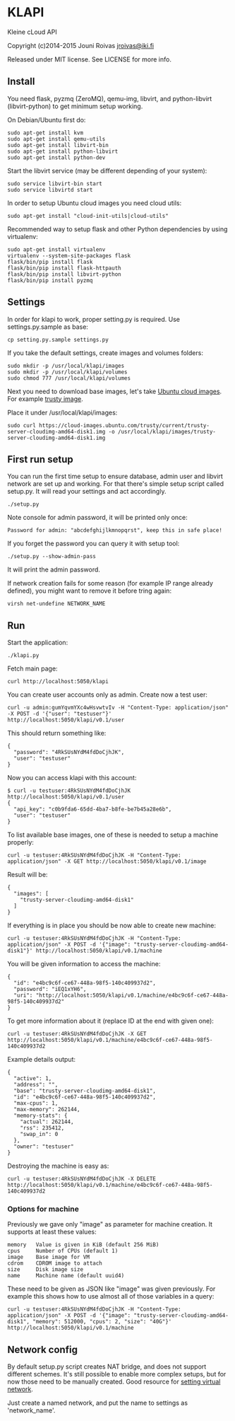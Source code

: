 # KLAPI

Kleine cLoud API

Copyright (c)2014-2015 Jouni Roivas <jroivas@iki.fi>

Released under MIT license. See LICENSE for more info.


## Install

You need flask, pyzmq (ZeroMQ), qemu-img, libvirt,
and python-libvirt (libvirt-python) to get minimum setup working.

On Debian/Ubuntu first do:

    sudo apt-get install kvm
    sudo apt-get install qemu-utils
    sudo apt-get install libvirt-bin
    sudo apt-get install python-libvirt
    sudo apt-get install python-dev

Start the libvirt service (may be different depending of your system):

    sudo service libvirt-bin start
    sudo service libvirtd start

In order to setup Ubuntu cloud images you need cloud utils:

    sudo apt-get install "cloud-init-utils|cloud-utils"

Recommended way to setup flask and other Python dependencies by using virtualenv:

    sudo apt-get install virtualenv
    virtualenv --system-site-packages flask
    flask/bin/pip install flask
    flask/bin/pip install flask-httpauth
    flask/bin/pip install libvirt-python
    flask/bin/pip install pyzmq


## Settings

In order for klapi to work, proper setting.py is required.
Use settings.py.sample as base:

    cp setting.py.sample settings.py

If you take the default settings, create images and volumes folders:

    sudo mkdir -p /usr/local/klapi/images
    sudo mkdir -p /usr/local/klapi/volumes
    sudo chmod 777 /usr/local/klapi/volumes

Next you need to download base images, let's take [Ubuntu cloud images](https://cloud-images.ubuntu.com/).
For example [trusty image](https://cloud-images.ubuntu.com/trusty/current/trusty-server-cloudimg-amd64-disk1.img).

Place it under /usr/local/klapi/images:

    sudo curl https://cloud-images.ubuntu.com/trusty/current/trusty-server-cloudimg-amd64-disk1.img -o /usr/local/klapi/images/trusty-server-cloudimg-amd64-disk1.img

## First run setup

You can run the first time setup to ensure database, admin user and
libvirt network are set up and working. For that there's simple setup
script called setup.py. It will read your settings and act accordingly.

    ./setup.py

Note console for admin password, it will be printed only once:

    Password for admin: "abcdefghijlkmnopqrst", keep this in safe place!

If you forget the password you can query it with setup tool:

    ./setup.py --show-admin-pass

It will print the admin password.

If network creation fails for some reason (for example IP range already defined),
you might want to remove it before tring again:

    virsh net-undefine NETWORK_NAME


## Run

Start the application:

    ./klapi.py

Fetch main page:

    curl http://localhost:5050/klapi

You can create user accounts only as admin. Create now a test user:

    curl -u admin:gumYqvmYXc4wHsvwtvIv -H "Content-Type: application/json" -X POST -d '{"user": "testuser"}' http://localhost:5050/klapi/v0.1/user

This should return something like:

    {
      "password": "4RkSUsNYdM4fdDoCjhJK",
      "user": "testuser"
    }

Now you can access klapi with this account:

    $ curl -u testuser:4RkSUsNYdM4fdDoCjhJK http://localhost:5050/klapi/v0.1/user
    {
      "api_key": "c0b9fda6-65dd-4ba7-b8fe-be7b45a28e6b",
      "user": "testuser"
    }

To list available base images, one of these is needed to setup a machine properly:

    curl -u testuser:4RkSUsNYdM4fdDoCjhJK -H "Content-Type: application/json" -X GET http://localhost:5050/klapi/v0.1/image

Result will be:

    {
      "images": [
        "trusty-server-cloudimg-amd64-disk1"
      ]
    }

If everything is in place you should be now able to create new machine:

    curl -u testuser:4RkSUsNYdM4fdDoCjhJK -H "Content-Type: application/json" -X POST -d '{"image": "trusty-server-cloudimg-amd64-disk1"}' http://localhost:5050/klapi/v0.1/machine

You will be given information to access the machine:

    {
      "id": "e4bc9c6f-ce67-448a-98f5-140c409937d2",
      "password": "iEQ1xYH6",
      "uri": "http://localhost:5050/klapi/v0.1/machine/e4bc9c6f-ce67-448a-98f5-140c409937d2"
    }

To get more information about it (replace ID at the end with given one):

    curl -u testuser:4RkSUsNYdM4fdDoCjhJK -X GET http://localhost:5050/klapi/v0.1/machine/e4bc9c6f-ce67-448a-98f5-140c409937d2

Example details output:

    {
      "active": 1,
      "address": "",
      "base": "trusty-server-cloudimg-amd64-disk1",
      "id": "e4bc9c6f-ce67-448a-98f5-140c409937d2",
      "max-cpus": 1,
      "max-memory": 262144,
      "memory-stats": {
        "actual": 262144,
        "rss": 235412,
        "swap_in": 0
      },
      "owner": "testuser"
    }

Destroying the machine is easy as:

    curl -u testuser:4RkSUsNYdM4fdDoCjhJK -X DELETE http://localhost:5050/klapi/v0.1/machine/e4bc9c6f-ce67-448a-98f5-140c409937d2


### Options for machine

Previously we gave only "image" as parameter for machine creation. It supports at least these values:

    memory   Value is given in KiB (default 256 MiB)
    cpus     Number of CPUs (default 1)
    image    Base image for VM
    cdrom    CDROM image to attach
    size     Disk image size
    name     Machine name (default uuid4)


These need to be given as JSON like "image" was given previously.
For example this shows how to use almost all of those variables in a query:

    curl -u testuser:4RkSUsNYdM4fdDoCjhJK -H "Content-Type: application/json" -X POST -d '{"image": "trusty-server-cloudimg-amd64-disk1", "memory": 512000, "cpus": 2, "size": "40G"}' http://localhost:5050/klapi/v0.1/machine


## Network config

By default setup.py script creates NAT bridge, and does not support different schemes.
It's still possible to enable more complex setups, but for now those need to be manually created.
Good resource for [setting virtual network](http://wiki.libvirt.org/page/VirtualNetworking).

Just create a named network, and put the name to settings as 'network_name'.
